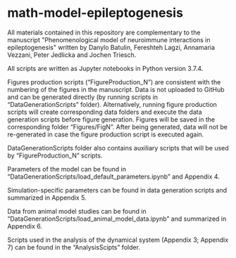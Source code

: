 # math-model-epileptogenesis

All materials contained in this repository are complementary to the manuscript "Phenomenological model of neuroimmune interactions in epileptogenesis" written by Danylo Batulin, Fereshteh Lagzi, Annamaria Vezzani, Peter Jedlicka and Jochen Triesch.

All scripts are written as Jupyter notebooks in Python version 3.7.4.

Figures production scripts (“FigureProduction_N”) are consistent with the numbering of the figures in the manuscript. Data is not uploaded to GitHub and can be generated directly (by running scripts in “DataGenerationScripts” folder). Alternatively, running figure production scripts will create corresponding data folders and execute the data generation scripts before figure generation. Figures will be saved in the corresponding folder “Figures/FigN”. After being generated, data will not be re-generated in case the figure production script is executed again.

DataGenerationScripts folder also contains auxiliary scripts that will be used by “FigureProduction_N” scripts.

Parameters of the model can be found in “DataGenerationScripts/load_default_parameters.ipynb” and Appendix 4.

Simulation-specific parameters can be found in data generation scripts and summarized in Appendix 5.

Data from animal model studies can be found in “DataGenerationScripts/load_animal_model_data.ipynb” and summarized in Appendix 6. 

Scripts used in the analysis of the dynamical system (Appendix 3; Appendix 7) can be found in the “AnalysisScipts” folder.

